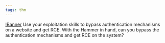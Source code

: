 ```yaml
---
tags: thm
---
```


[!Banner](./src/uploads/hammer.png)
Use your exploitation skills to bypass authentication mechanisms on a website and get RCE.
With the Hammer in hand, can you bypass the authentication mechanisms and get RCE on the system?